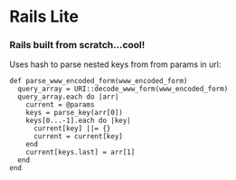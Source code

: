 # Rails Lite

### Rails built from scratch...cool!

Uses hash to parse nested keys from from params in url:

```
def parse_www_encoded_form(www_encoded_form)
  query_array = URI::decode_www_form(www_encoded_form)
  query_array.each do |arr|
    current = @params
    keys = parse_key(arr[0])
    keys[0...-1].each do |key|
      current[key] ||= {}
      current = current[key]
    end
    current[keys.last] = arr[1]
  end
end
```
